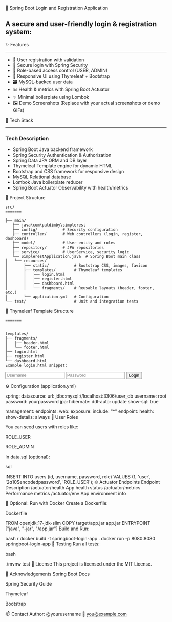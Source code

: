 🔐 Spring Boot Login and Registration Application





## A secure and user-friendly login & registration system:

✨ Features
***********

- 📝 User registration with validation
- 🔐 Secure login with Spring Security
- 👤 Role-based access control (USER, ADMIN)
- 🎨 Responsive UI using Thymeleaf + Bootstrap
- 🗃️ MySQL-backed user data
- 📊 Health & metrics with Spring Boot Actuator
- ✨ Minimal boilerplate using Lombok
- 🖼️ Demo Screenshots
(Replace with your actual screenshots or demo GIFs)

🧱 Tech Stack

*************
### Tech	        Description
- Spring Boot	    Java backend framework
- Spring Security	Authentication & Authorization
- Spring Data JPA	ORM and DB layer
- Thymeleaf	        Template engine for dynamic HTML
- Bootstrap and	CSS framework for responsive design
- MySQL	            Relational database
- Lombok	        Java boilerplate reducer
- Spring Boot Actuator	Observability with health/metrics

📁 Project Structure

```
src/
=======

├── main/
   ├── java\com\patdimby\simplerest
   ├── config/           # Security configuration
   ├── controller/       # Web controllers (login, register, dashboard)
   ├── model/            # User entity and roles
   ├── repository/       # JPA repositories
   ├── service/          # UserService, security logic
   └── SimplerestApplication.java  # Spring Boot main class
│   └── resources/
│       ├── static/           # Bootstrap CSS, images, favicon
│       ├── templates/        # Thymeleaf templates
│       │   ├── login.html
│       │   ├── register.html
│       │   ├── dashboard.html
│       │   └── fragments/    # Reusable layouts (header, footer, etc.)
│       └── application.yml   # Configuration
└── test/                     # Unit and integration tests
```
🧩 Thymeleaf Template Structure

```
=======


templates/
├── fragments/
│   ├── header.html
│   └── footer.html
├── login.html
├── register.html
└── dashboard.html
Example login.html snippet:
```

<form th:action="@{/login}" method="post">
  <input type="text" name="username" class="form-control" placeholder="Username" required />
  <input type="password" name="password" class="form-control" placeholder="Password" required />
  <button type="submit" class="btn btn-primary">Login</button>
</form>
⚙️ Configuration (application.yml)

spring:
  datasource:
    url: jdbc:mysql://localhost:3306/user_db
    username: root
    password: yourpassword
  jpa:
    hibernate:
      ddl-auto: update
    show-sql: true

management:
  endpoints:
    web:
      exposure:
        include: "*"
  endpoint:
    health:
      show-details: always
🧪 User Roles

You can seed users with roles like:

ROLE_USER

ROLE_ADMIN

In data.sql (optional):

sql

INSERT INTO users (id, username, password, role) VALUES
(1, 'user', '$2a$10$encodedpassword', 'ROLE_USER');
🌐 Actuator Endpoints
Endpoint	Description
/actuator/health	App health status
/actuator/metrics	Performance metrics
/actuator/env	App environment info

🐳 Optional: Run with Docker
Create a Dockerfile:

Dockerfile

FROM openjdk:17-jdk-slim
COPY target/app.jar app.jar
ENTRYPOINT ["java", "-jar", "/app.jar"]
Build and Run:

bash
r
docker build -t springboot-login-app .
docker run -p 8080:8080 springboot-login-app
🧪 Testing
Run all tests:

bash

./mvnw test
📜 License
This project is licensed under the MIT License.

🙌 Acknowledgements
Spring Boot Docs

Spring Security Guide

Thymeleaf

Bootstrap

📫 Contact
Author: @yourusername
📧 you@example.com

